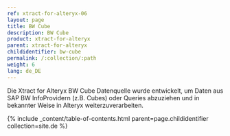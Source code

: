 ```yaml
---
ref: xtract-for-alteryx-06
layout: page
title: BW Cube
description: BW Cube
product: xtract-for-alteryx
parent: xtract-for-alteryx
childidentifier: bw-cube
permalink: /:collection/:path
weight: 6
lang: de_DE
---
```


Die Xtract for Alteryx BW Cube Datenquelle wurde entwickelt, um Daten aus SAP BW InfoProvidern (z.B. Cubes) oder Queries abzuziehen und in bekannter Weise in Alteryx weiterzuverarbeiten.

{% include _content/table-of-contents.html parent=page.childidentifier collection=site.de %}